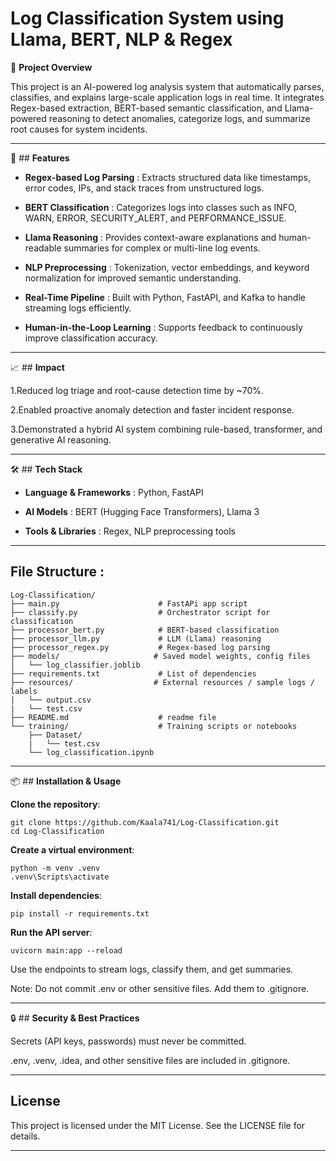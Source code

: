 # Log Classification System using Llama, BERT, NLP & Regex
🚀 **Project Overview**

This project is an AI-powered log analysis system that automatically parses, classifies, and explains large-scale application logs in real time. 
It integrates Regex-based extraction, BERT-based semantic classification, and Llama-powered reasoning to detect anomalies, categorize logs, and summarize root causes for system incidents.

---

🧩 ## **Features**

- **Regex-based Log Parsing** : Extracts structured data like timestamps, error codes, IPs, and stack traces from unstructured logs.

- **BERT Classification** : Categorizes logs into classes such as INFO, WARN, ERROR, SECURITY_ALERT, and PERFORMANCE_ISSUE.

- **Llama Reasoning** : Provides context-aware explanations and human-readable summaries for complex or multi-line log events.

- **NLP Preprocessing** : Tokenization, vector embeddings, and keyword normalization for improved semantic understanding.

- **Real-Time Pipeline** : Built with Python, FastAPI, and Kafka to handle streaming logs efficiently.

- **Human-in-the-Loop Learning** : Supports feedback to continuously improve classification accuracy.

---

📈 ## **Impact**

1.Reduced log triage and root-cause detection time by ~70%.

2.Enabled proactive anomaly detection and faster incident response.

3.Demonstrated a hybrid AI system combining rule-based, transformer, and generative AI reasoning.

---

🛠 ## **Tech Stack**

- **Language & Frameworks** : Python, FastAPI

- **AI Models** : BERT (Hugging Face Transformers), Llama 3

- **Tools & Libraries** : Regex, NLP preprocessing tools

---

## **File Structure** :
``` 
Log-Classification/
├── main.py                      # FastAPi app script
├── classify.py                  # Orchestrator script for classification
├── processor_bert.py            # BERT-based classification
├── processor_llm.py             # LLM (Llama) reasoning
├── processor_regex.py           # Regex-based log parsing
├── models/                     # Saved model weights, config files
│   └── log_classifier.joblib
├── requirements.txt             # List of dependencies
├── resources/                  # External resources / sample logs / labels
│   └── output.csv
|   └── test.csv
├── README.md                    # readme file
└── training/                    # Training scripts or notebooks
    ├── Dataset/
    |   └── test.csv
    └── log_classification.ipynb
```

---

📦 ## **Installation & Usage**

**Clone the repository**:

```
git clone https://github.com/Kaala741/Log-Classification.git
cd Log-Classification
```

**Create a virtual environment**:

```
python -m venv .venv
.venv\Scripts\activate
```

**Install dependencies**:

```
pip install -r requirements.txt
```

**Run the API server**:
```
uvicorn main:app --reload
```

Use the endpoints to stream logs, classify them, and get summaries.

Note: Do not commit .env or other sensitive files. Add them to .gitignore.

----
🔒 ## **Security & Best Practices**

Secrets (API keys, passwords) must never be committed.

.env, .venv, .idea, and other sensitive files are included in .gitignore.
 
---
## **License** 
This project is licensed under the MIT License. See the LICENSE file for details.

---
